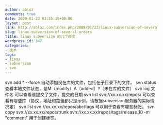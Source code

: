 ```yaml
---
author: abloz
comments: true
date: 2009-01-23 03:55:19+00:00
layout: post
link: http://abloz.com/index.php/2009/01/23/linux-subversion-of-several-orders/
slug: linux-subversion-of-several-orders
title: linux subversion 的几个命令
wordpress_id: 347
categories:
- 技术
tags:
- linux
- subversion
- svn
---
```



svn add * --force 自动添加没在库的文件，包括在子目录下的文件。
svn status 查看本地文件状态，是M（modify）A（added）?（未在库的文件）
svn log 文件名 可以查看谁提交了文件，提交的日期
svn list svn://xx.xx.xx/repos/ 可以查看有哪些库（协议，地址和路径都只是示例，请根据subversion服务器的实际情况定）
svn list svn://xx.xx.xx/repos/abc/tags 可以用于查看有哪些标签。
svn copy svn://xx.xx.xx/repos/trunk svn://xx.xx.xx/repos/tags/release_10 -m "comment" 用于创建标签。
